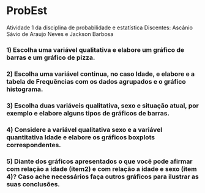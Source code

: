# ProbEst

Atividade 1 da disciplina de probabilidade e estatística
Discentes: Ascânio Sávio de Araujo Neves e Jackson Barbosa

### 1) Escolha uma variável qualitativa e elabore um gráfico de barras e um gráfico de pizza.
### 2) Escolha uma variável continua, no caso Idade, e elabore e a tabela de Frequências com os dados agrupados e o gráfico histograma.
### 3) Escolha duas variáveis qualitativa, sexo e situação atual, por exemplo e elabore alguns tipos de gráficos de barras.
### 4) Considere a variável qualitativa sexo e a variável quantitativa Idade e elabore os gráficos boxplots correspondentes.
### 5) Diante dos gráficos apresentados o que você pode afirmar com relação a idade (item2) e com relação a idade e sexo (item 4)? Caso ache necessários faça outros gráficos para ilustrar as suas conclusões.
